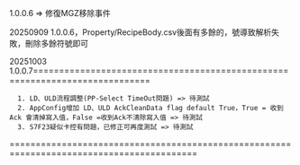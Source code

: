 1.0.0.6 => 修復MGZ移除事件

20250909 1.0.0.6，Property/RecipeBody.csv後面有多餘的，號導致解析失敗，刪除多餘符號即可


20251003 1.0.0.7============================================================================

      1. LD、ULD流程調整(PP-Select TimeOut問題) => 待測試                
      2. AppConfig增加 LD、ULD AckCleanData flag default True，True = 收到Ack 會清掉寫入值，False =收到Ack不清除寫入值 => 待測試
      3. S7F23疑似卡控有問題，已修正可再度測試 => 待測試

==========================================================================================
